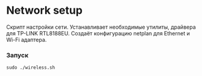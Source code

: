 # Network setup

Скрипт настройки сети. Устанавливает необходимые утилиты, драйвера для TP-LINK RTL8188EU.
Создаёт конфигурацию netplan для Ethernet и Wi-Fi адаптера.

### Запуск

```
sudo ./wireless.sh
```